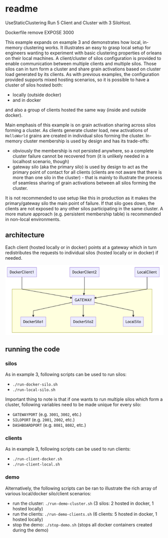 # readme

UseStaticClustering
Run 5 Client and Cluster with 3 SiloHost.

Dockerfile remove EXPOSE 3000

This example expands on example 3 and demonstrates how local, in-memory clustering works. It illustrates an easy to grasp local setup for engineers wanting to experiment with basic clustering properties of orleans on their local machines. A client/cluster of silos configuration is provided to enable communication between multiple clients and multiple silos. Those silos can in turn form a cluster and share grain activations based on cluster load generated by its clients.
As with previous examples, the configuration provided supports mixed hosting scenarios, so it is possible to have a cluster of silos hosted both:

* locally (outside docker)
* and in docker

and also a group of clients hosted the same way (inside and outside docker).

Main emphasis of this example is on grain activation sharing across silos forming a cluster. As clients generate cluster load, new activations of `HelloWorld` grains are created in individual silos forming the cluster. In-memory cluster membership is used by design and has its trade-offs:

* obviously the membership is not persisted anywhere, so a complete cluster failure cannot be recovered from (it is unlikely needed in a localhost scenario, though)
* gateway silo (aka the primary silo) is used by design to act as the primary point of contact for all clients (clients are not aware that there is more than one silo in the cluster) - that is mainly to illustrate the process of seamless sharing of grain activations between all silos forming the cluster.

It is not recommended to use setup like this in production as it makes the primary/gateway silo the main point of failure. If that silo goes down, the clients are not exposed to any other silos participating in the same cluster. A more mature approach (e.g. persistent membership table) is recommended in non-local environments.

## architecture

Each client (hosted locally or in docker) points at a gateway which in turn redistributes the requests to individual silos (hosted locally or in docker) if needed.

![Cluster of silos](imgs/cluster.png)

## running the code

### silos

As in example 3, following scripts can be used to run silos:

* `./run-docker-silo.sh`
* `./run-local-silo.sh`

Important thing to note is that if one wants to run multiple silos which form a cluster, following variables need to be made unique for every silo:

* `GATEWAYPORT` (e.g. `3001`, `3002`, etc.)
* `SILOPORT` (e.g. `2001`, `2002`, etc.)
* `DASHBOARDPORT` (e.g. `8081`, `8082`, etc.)

### clients

As in example 3, following scripts can be used to run clients:

* `./run-client-docker.sh`
* `./run-client-local.sh`

### demo

Alternatively, the following scripts can be ran to illustrate the rich array of various local/docker silo/client scenarios:

* run the cluster: `./run-demo-cluster.sh` (3 silos: 2 hosted in docker, 1 hosted locally)
* run the clients: `./run-demo-clients.sh` (6 clients: 5 hosted in docker, 1 hosted locally)
* stop the demo: `./stop-demo.sh` (stops all docker containers created during the demo)
